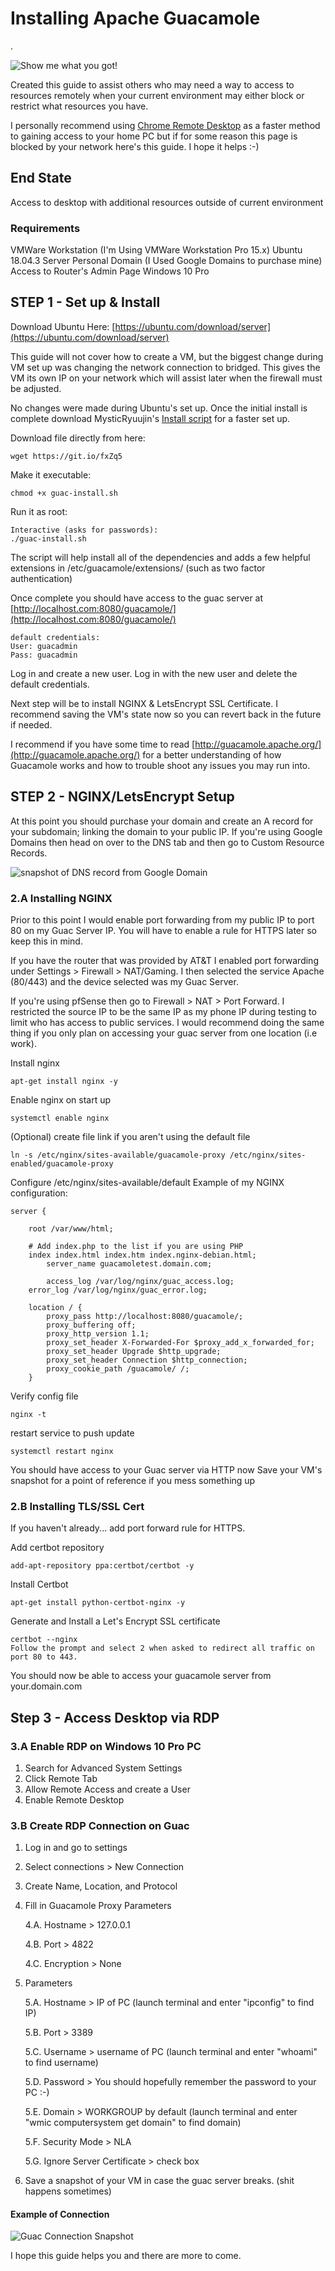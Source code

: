 # Installing Apache Guacamole

.

![Show me what you got!](../.gitbook/assets/image%20%2884%29.png)

Created this guide to assist others who may need a way to access to resources remotely when your current environment may either block or restrict what resources you have.

I personally recommend using [Chrome Remote Desktop](https://remotedesktop.google.com/) as a faster method to gaining access to your home PC but if for some reason this page is blocked by your network here's this guide. I hope it helps :-\)

## End State

Access to desktop with additional resources outside of current environment

### Requirements

VMWare Workstation \(I'm Using VMWare Workstation Pro 15.x\)  Ubuntu 18.04.3 Server  Personal Domain \(I Used Google Domains to purchase mine\)  Access to Router's Admin Page  Windows 10 Pro

## STEP 1 - Set up & Install

Download Ubuntu Here: [https://ubuntu.com/download/server](https://ubuntu.com/download/server)

This guide will not cover how to create a VM, but the biggest change during VM set up was changing the network connection to bridged. This gives the VM its own IP on your network which will assist later when the firewall must be adjusted.

No changes were made during Ubuntu's set up. Once the initial install is complete download MysticRyuujin's [Install script](https://github.com/MysticRyuujin/guac-install) for a faster set up.

Download file directly from here:

```text
wget https://git.io/fxZq5
```

Make it executable:

```text
chmod +x guac-install.sh
```

Run it as root:

```text
Interactive (asks for passwords):
./guac-install.sh
```

The script will help install all of the dependencies and adds a few helpful extensions in /etc/guacamole/extensions/ \(such as two factor authentication\)

Once complete you should have access to the guac server at [http://localhost.com:8080/guacamole/](http://localhost.com:8080/guacamole/)

```text
default credentials:
User: guacadmin
Pass: guacadmin
```

Log in and create a new user. Log in with the new user and delete the default credentials.

Next step will be to install NGINX & LetsEncrypt SSL Certificate. I recommend saving the VM's state now so you can revert back in the future if needed.

I recommend if you have some time to read [http://guacamole.apache.org/](http://guacamole.apache.org/) for a better understanding of how Guacamole works and how to trouble shoot any issues you may run into.

## STEP 2 - NGINX/LetsEncrypt Setup

At this point you should purchase your domain and create an A record for your subdomain; linking the domain to your public IP.  If you're using Google Domains then head on over to the DNS tab and then go to Custom Resource Records. 

![snapshot of DNS record from Google Domain](../.gitbook/assets/image%20%2823%29.png)

### 2.A Installing NGINX

Prior to this point I would enable port forwarding from my public IP to port 80 on my Guac Server IP. You will have to enable a rule for HTTPS later so keep this in mind.

If you have the router that was provided by AT&T I enabled port forwarding under Settings &gt; Firewall &gt; NAT/Gaming. I then selected the service Apache \(80/443\) and the device selected was my Guac Server.

If you're using pfSense then go to Firewall &gt; NAT &gt; Port Forward. I restricted the source IP to be the same IP as my phone IP during testing to limit who has access to public services. I would recommend doing the same thing if you only plan on accessing your guac server from one location \(i.e work\).

Install nginx

```text
apt-get install nginx -y
```

Enable nginx on start up

```text
systemctl enable nginx
```

\(Optional\) create file link if you aren't using the default file

```text
ln -s /etc/nginx/sites-available/guacamole-proxy /etc/nginx/sites-enabled/guacamole-proxy
```

Configure /etc/nginx/sites-available/default Example of my NGINX configuration:

```text
server {

    root /var/www/html;

    # Add index.php to the list if you are using PHP
    index index.html index.htm index.nginx-debian.html;
        server_name guacamoletest.domain.com;

        access_log /var/log/nginx/guac_access.log;
    error_log /var/log/nginx/guac_error.log;

    location / {
        proxy_pass http://localhost:8080/guacamole/;
        proxy_buffering off;
        proxy_http_version 1.1;
        proxy_set_header X-Forwarded-For $proxy_add_x_forwarded_for;
        proxy_set_header Upgrade $http_upgrade;
        proxy_set_header Connection $http_connection;
        proxy_cookie_path /guacamole/ /;
    }
```

Verify config file

```text
nginx -t
```

restart service to push update

```text
systemctl restart nginx
```

You should have access to your Guac server via HTTP now  Save your VM's snapshot for a point of reference if you mess something up

### 2.B Installing TLS/SSL Cert

If you haven't already... add port forward rule for HTTPS.

Add certbot repository

```text
add-apt-repository ppa:certbot/certbot -y
```

Install Certbot

```text
apt-get install python-certbot-nginx -y
```

Generate and Install a Let's Encrypt SSL certificate

```text
certbot --nginx
Follow the prompt and select 2 when asked to redirect all traffic on port 80 to 443.
```

You should now be able to access your guacamole server from your.domain.com

## Step 3 - Access Desktop via RDP

### 3.A Enable RDP on Windows 10 Pro PC

1. Search for Advanced System Settings
2. Click Remote Tab
3. Allow Remote Access and create a User
4. Enable Remote Desktop

### 3.B Create RDP Connection on Guac

1. Log in and go to settings
2. Select connections &gt; New Connection
3. Create Name, Location, and Protocol
4. Fill in Guacamole Proxy Parameters  

   4.A. Hostname &gt; 127.0.0.1 

   4.B. Port &gt; 4822 

   4.C. Encryption &gt; None

5. Parameters 

   5.A. Hostname &gt; IP of PC \(launch terminal and enter "ipconfig" to find IP\) 

   5.B. Port &gt; 3389 

   5.C. Username &gt; username of PC \(launch terminal and enter "whoami" to find username\) 

   5.D. Password &gt; You should hopefully remember the password to your PC :-\) 

   5.E. Domain &gt; WORKGROUP by default \(launch terminal and enter "wmic computersystem get domain" to find domain\) 

   5.F. Security Mode &gt; NLA 

   5.G. Ignore Server Certificate &gt; check box

6. Save a snapshot of your VM in case the guac server breaks. \(shit happens sometimes\)

#### Example of Connection

![Guac Connection Snapshot](../.gitbook/assets/image%20%2841%29.png)

I hope this guide helps you and there are more to come.

